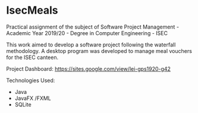 # IsecMeals
Practical assignment of the subject of Software Project Management - Academic Year 2019/20 - Degree in Computer Engineering - ISEC

This work aimed to develop a software project following the waterfall methodology.
A desktop program was developed to manage meal vouchers for the ISEC canteen.

Project Dashboard: https://sites.google.com/view/lei-gps1920-g42


Technologies Used:
- Java
- JavaFX /FXML
- SQLite
